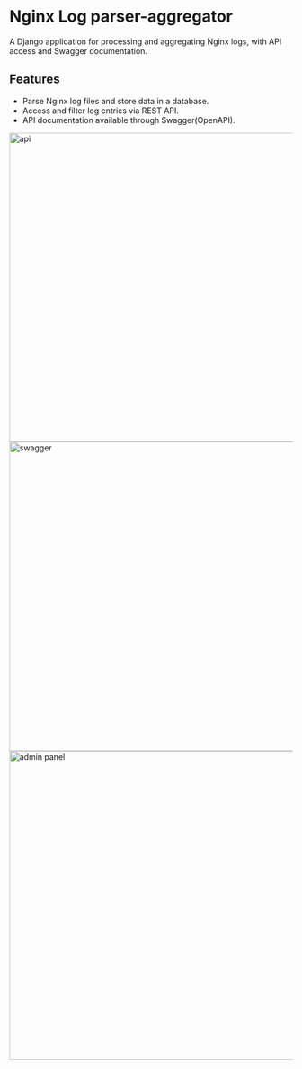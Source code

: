 # Nginx Log parser-aggregator

A Django application for processing and aggregating Nginx logs, with API access and Swagger documentation.

## Features

- Parse Nginx log files and store data in a database.
- Access and filter log entries via REST API.
- API documentation available through Swagger(OpenAPI).

<img src="https://imgur.com/ocSpk6V.png" alt="api" width="1200" height="550"/>
<img src="https://imgur.com/fkLjiFG.png" alt="swagger" width="1200" height="550"/>
<img src="https://imgur.com/AB2F1Uh.png" alt="admin panel" width="1200" height="550"/>
